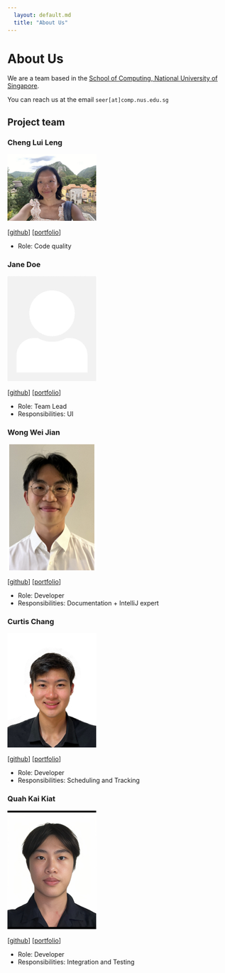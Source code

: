 ```yaml
---
  layout: default.md
  title: "About Us"
---
```


# About Us

We are a team based in the [School of Computing, National University of Singapore](http://www.comp.nus.edu.sg).

You can reach us at the email `seer[at]comp.nus.edu.sg`

## Project team

### Cheng Lui Leng

<img src="images/luileng.png" width="200px">

[[github](https://github.com/luileng)]
[[portfolio](team/luileng.md)]

* Role: Code quality

### Jane Doe

<img src="images/johndoe.png" width="200px">

[[github](http://github.com/johndoe)]
[[portfolio](team/johndoe.md)]

* Role: Team Lead
* Responsibilities: UI

### Wong Wei Jian

<img src="images/weijianwong.png" width="200px">

[[github](http://github.com/weijianwong)] [[portfolio](team/weijianwong.md)]

* Role: Developer
* Responsibilities: Documentation + IntelliJ expert

### Curtis Chang 

<img src="images/curtischang2510.png" width="200px">

[[github](https://github.com/curtischang2510)]
[[portfolio](team/curtischang2510.md)]

* Role: Developer
* Responsibilities: Scheduling and Tracking

### Quah Kai Kiat

<img src="images/kaikquah.png" width="200px">

[[github](http://github.com/kaikquah)]
[[portfolio](team/kaikquah.md)]

* Role: Developer
* Responsibilities: Integration and Testing
